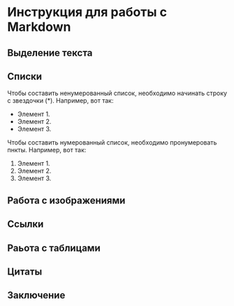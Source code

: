# Инструкция для работы с Markdown

## Выделение текста

## Списки

Чтобы составить ненумерованный список, необходимо начинать строку с звездочки (*). Например, вот так:
* Элемент 1.
* Элемент 2.
* Элемент 3.

Чтобы составить нумерованный список, необходимо пронумеровать пнкты. Например, вот так:
1. Элемент 1.
2. Элемент 2.
3. Элемент 3.

## Работа с изображениями

## Ссылки

## Раьота с таблицами

## Цитаты

## Заключение